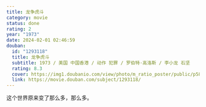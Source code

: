 ```yaml
---
title: 龙争虎斗
category: movie
status: done
rating: 2
year: "1973"
date: 2024-02-01 02:46:59
douban:
  id: "1293118"
  title: 龙争虎斗
  subtitle: 1973 / 美国 中国香港 / 动作 犯罪 / 罗伯特·高洛斯 / 李小龙 石坚
  rating: 8.3
  cover: https://img1.doubanio.com/view/photo/m_ratio_poster/public/p581902469.jpg
  link: https://movie.douban.com/subject/1293118/
---
```


这个世界原来变了那么多，那么多。
